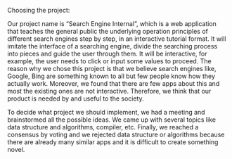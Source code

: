 Choosing the project:

Our project name is “Search Engine Internal”, which is a web application that teaches the general public the underlying operation principles of different search engines step by step, in an interactive tutorial format. It will imitate the interface of a searching engine, divide the searching process into pieces and guide the user through them. It will be interactive, for example, the user needs to click or input some values to proceed. The reason why we chose this project is that we believe search engines like, Google, Bing are something known to all but few people know how they actually work. Moreover, we found that there are few apps about this and most the existing ones are not interactive. Therefore, we think that our product is needed by and useful to the society.

To decide what project we should implement, we had a meeting and brainstormed all the possible ideas. We came up with several topics like data structure and algorithms, compiler, etc. Finally, we reached a consensus by voting and we rejected data structure or algorithms because there are already many similar apps and it is difficult to create something novel.
